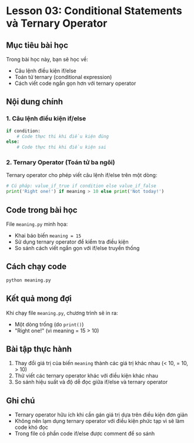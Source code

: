 # Lesson 03: Conditional Statements và Ternary Operator

## Mục tiêu bài học

Trong bài học này, bạn sẽ học về:

- Câu lệnh điều kiện if/else
- Toán tử ternary (conditional expression)
- Cách viết code ngắn gọn hơn với ternary operator

## Nội dung chính

### 1. Câu lệnh điều kiện if/else

```python
if condition:
    # Code thực thi khi điều kiện đúng
else:
    # Code thực thi khi điều kiện sai
```

### 2. Ternary Operator (Toán tử ba ngôi)

Ternary operator cho phép viết câu lệnh if/else trên một dòng:

```python
# Cú pháp: value_if_true if condition else value_if_false
print('Right one!') if meaning > 10 else print('Not today!')
```

## Code trong bài học

File `meaning.py` minh họa:

- Khai báo biến `meaning = 15`
- Sử dụng ternary operator để kiểm tra điều kiện
- So sánh cách viết ngắn gọn với if/else truyền thống

## Cách chạy code

```bash
python meaning.py
```

## Kết quả mong đợi

Khi chạy file `meaning.py`, chương trình sẽ in ra:

- Một dòng trống (do `print()`)
- "Right one!" (vì meaning = 15 > 10)

## Bài tập thực hành

1. Thay đổi giá trị của biến `meaning` thành các giá trị khác nhau (< 10, = 10, > 10)
2. Thử viết các ternary operator khác với điều kiện khác nhau
3. So sánh hiệu suất và độ dễ đọc giữa if/else và ternary operator

## Ghi chú

- Ternary operator hữu ích khi cần gán giá trị dựa trên điều kiện đơn giản
- Không nên lạm dụng ternary operator với điều kiện phức tạp vì sẽ làm code khó đọc
- Trong file có phần code if/else được comment để so sánh
